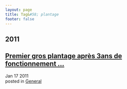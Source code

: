 ```yaml
---
layout: page
title: Tag&#58; plantage
footer: false
---
```


<div id="blog-archives" class="category">
<h2>2011</h2>

<article>
<h1><a href="/2011/01/17/premier-gros-plantage-apres-3ans-de-fonctionnement/index.html">Premier gros plantage après 3ans de fonctionnement ...</a></h1>
<time datetime="2011-01-17T00:00:00-06:00" pubdate><span class='month'>Jan</span> <span class='day'>17</span> <span class='year'>2011</span></time>
<footer>
<span class="categories">posted in 
<a href='/categories/general/'>General</a></span>
</footer>
</article>
</div>
